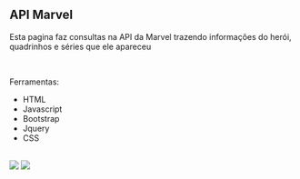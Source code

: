 ## API Marvel

<p>Esta pagina faz consultas na API da Marvel trazendo informações do herói, quadrinhos e séries que ele apareceu</p>
<br>
<p>Ferramentas:</p>
<ul>
<li>HTML</li>
<li>Javascript</li>
<li>Bootstrap</li>
<li>Jquery</li>
<li>CSS</li>
</ul>
<br>
<img src="https://user-images.githubusercontent.com/23347183/143609261-d1374080-90b7-4a4b-9af6-a0fc0f3d5f06.gif">
<img src="https://user-images.githubusercontent.com/23347183/143609274-efddeac2-326b-4596-8961-e455d603a569.gif">